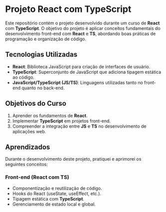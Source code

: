 # Projeto React com TypeScript

Este repositório contém o projeto desenvolvido durante um curso de **React** com **TypeScript**. O objetivo do projeto é aplicar conceitos fundamentais do desenvolvimento front-end com **React** e **TS**, abordando boas práticas de programação e organização de código.

## Tecnologias Utilizadas

- **React**: Biblioteca JavaScript para criação de interfaces de usuário.
- **TypeScript**: Superconjunto de JavaScript que adiciona tipagem estática ao código.
- **JavaScript/TypeScript (JS/TS)**: Linguagens utilizadas tanto no front-end quanto no back-end.

## Objetivos do Curso

1. Aprender os fundamentos de **React**.
2. Implementar **TypeScript** em projetos front-end.
3. Compreender a integração entre **JS** e **TS** no desenvolvimento de aplicações web.

## Aprendizados

Durante o desenvolvimento deste projeto, pratiquei e aprimorei os seguintes conceitos:

### Front-end (React com TS)
- Componentização e reutilização de código.
- Hooks do React (useState, useEffect, etc.).
- Tipagem estática com **TypeScript**.
- Gerenciamento de estado local e global.
